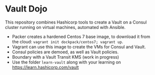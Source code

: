 Vault Dojo
==========

This repository combines Hashicorp tools to create a Vault on a Consul cluster running on virtual machines, automated with Ansible.

- Packer creates a hardened Centos 7 base image, to download it from the cloud: `vagrant init dockpack/centos7; vagrant up`.
- Vagrant can use this image to create the VMs for Consul and Vault.
- Consul policies are demoed, as well as Vault policies.
- Boundary with a Vault Transit KMS (work in progress)
- Use the folder `learn-vault` along with your learning on https://learn.hashicorp.com/vault

